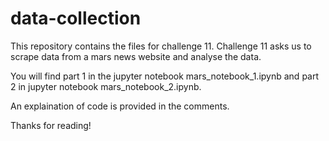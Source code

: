 # data-collection

This repository contains the files for challenge 11. Challenge 11 asks us to scrape data from a mars news website and analyse the data. 

You will find part 1 in the jupyter notebook mars_notebook_1.ipynb and part 2 in jupyter notebook mars_notebook_2.ipynb. 

An explaination of code is provided in the comments. 

Thanks for reading!
